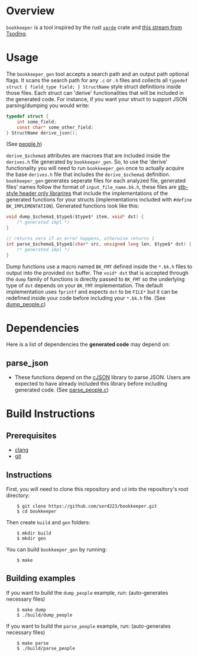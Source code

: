# Overview
`bookkeeper` is a tool inspired by the rust [`serde`](https://serde.rs/) crate and [this stream from Tsoding](https://youtu.be/hnM6aSpWJ8c?si=7WqJW0dy8oaJtdmm).

# Usage
The `bookkeeper_gen` tool accepts a search path and an output path optional flags. It scans the search path for any `.c` or `.h` files and collects all `typedef struct { field_type field; } StructName` style struct definitions inside those files. Each struct can 'derive' functionalities that will be included in the generated code. For instance, if you want your struct to support JSON parsing/dumping you would write:

```c
typedef struct {
    int some_field;
    const char* some_other_field;
} StructName derive_json();
```
(See [people.h](https://github.com/serd223/bookkeeper/blob/master/examples/people.h))

`derive_$schema$` attributes are macroes that are included inside the `derives.h` file generated by `bookkeeper_gen`. So, to use the 'derive' functionality you will need to run `bookkeeper_gen` once to actually acquire the base `derives.h` file that includes the `derive_$schema$` definition. `bookkeeper_gen` generates seperate files for each analyzed file, generated files' names follow the format of `input_file_name.bk.h`, these files are [stb-style header only librarires](https://github.com/nothings/stb?tab=readme-ov-file#faq) that include the implementations of the generated functions for your structs (implementations included with `#define BK_IMPLEMENTATION`). Generated functions look like this:
```c
void dump_$schema$_$type$($type$* item, void* dst) {
    /* generated impl */
}

// returns zero if an error happens, otherwise returns 1
int parse_$schema$_$type$(char* src, unsigned long len, $type$* dst) {
    /* generated impl */
}
```
Dump functions use a macro named `BK_FMT` defined inside the `*.bk.h` files to output into the provided `dst` buffer. The `void* dst` that is accepted through the `dump` family of functions is directly passed to `BK_FMT` so the underlying type of `dst` depends on your `BK_FMT` implementation. The default implementation uses `fprintf` and expects `dst` to be `FILE*` but it can be redefined inside your code before including your `*.bk.h` file.
(See [dump_people.c](https://github.com/serd223/bookkeeper/blob/master/examples/dump_people.c))

# Dependencies
Here is a list of dependencies the **generated code** may depend on:
## parse_json
 - These functions depend on the [cJSON](https://github.com/DaveGamble/cJSON) library to parse JSON. Users are expected to have already included this library before including generated code. (See [parse_people.c](https://github.com/serd223/bookkeeper/blob/master/examples/parse_people.c))

# Build Instructions
## Prerequisites
 - [clang](https://releases.llvm.org/download.html)
 - [git](https://git-scm.com/)

## Instructions
First, you will need to clone this repository and `cd` into the repository's root directory:
```console
    $ git clone https://github.com/serd223/bookkeeper.git
    $ cd bookkeeper
```

Then create `build` and `gen` folders:
```console
    $ mkdir build
    $ mkdir gen
```

You can build `bookkeeper_gen` by running:
```console
    $ make
```

## Building examples
If you want to build the `dump_people` example, run: (auto-generates necessary files)
```console
    $ make dump
    $ ./build/dump_people
```

If you want to build the `parse_people` example, run: (auto-generates necessary files)
```console
    $ make parse
    $ ./build/parse_people
```

